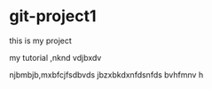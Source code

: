 # git-project1
this is my project

my tutorial
,nknd vdjbxdv
  
  njbmbjb,mxbfcjfsdbvds
  jbzxbkdxnfdsnfds
  bvhfmnv h
  
